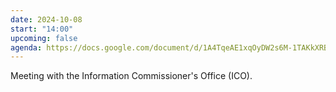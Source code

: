 ```yaml
---
date: 2024-10-08
start: "14:00"
upcoming: false
agenda: https://docs.google.com/document/d/1A4TqeAE1xqOyDW2s6M-1TAKkXRBcjTd3n0-fxIAHLFY/edit
--- 
```

Meeting with the Information Commissioner's Office (ICO).
